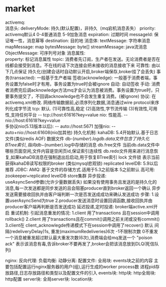# market

activemq:    
    消息头:
        deliveryMode: 持久(默认配置)，非持久（mq宕机消息丢失）
        priority: activemq默认4 0-4普通消息 5-9加急消息
        expiration: 过期时间
        messageId: 保证唯一性，消息幂等
        destination: 目的地
    消息体:
        textMessage: 字符串消息
        mapMessage: map
        bytesMessage: byte[]
        streamMessage: java流消息
        ObjectMessage: 可序列号对象
    消息属性:    
        property: 标记消息属性 
    topic: 消费者先订阅，生产者在发送。无论消费者是否在线都会接受到消息。不在线的话下次连接会把未接收的消息接收下来
    可靠性: 由以下几点保证 
        持久化(创建会话时自动默认开启,broker端保存,broker挂了会丢失)
        事务(transacted): 一般基于生产者端
        签收(acknowledge): 一般基于消费者端，事务设置为false时才有用，事务设置为true时会被ignore
            自动: 自动签收
            手动: 消费者消费完后调acknowledge方法mq才会认为消息被消费。事务设置为true时，只要事务提交了，不回调acknowledge也不会发生重复消费。(被ignore)
    协议: 在activemq.xml修改. 网络传输数据前,必须序列化数据,消息通过wire protocol来序列化成字节流
        tcp: 默认. (1)可靠性高,稳定 (2)高效性,字节流传输 (3)有效性,可用性,支持任何平台  -- tcp://host:61616?key=value
        nio: 性能高. -- nio://host:61618?key=value  
        多协议nio(5.13版本以后):  -- auto://host:5671
        加强nio: -- auto+nio://host:61608(nio加其他)
    持久化机制:
        kahaDB: 5.4开始默认.基于日志文件(类似redis AOF) 数据文件 db-$(number).log   db.data文件包含了持久化BTree索引,指向db-$(number).log中存储的消息
        db.free文件 当前db.data文件中哪些页面空闲,文件内容是空闲页id,保证索引连续性  db.redo文件用来进行消息恢复,如果kahaDB消息在强制退出后启动,用于恢复BTree索引
        lock 文件锁  表示当前获得kahaDB读写权限的broker (类似mysql悲观锁)
        replicated levelDB: 5.9以后推荐
        JDBC:
        AMQ: 基于文件的存储方式.适用于5.3之前版本 5之前默认
    高可用:
        zookeeper+replicated levelDB store集群
    异步投递:   
        useAsyncSend参数(允许少量数据丢失)   如果没有使用事务且发送的是持久化的消息,每一次发送都是同步发送的且会阻塞producer直到broker返回一个确认
    异步发送需要接收回执并由客户端判断一次是否发送成成功来确认发送成功
        步骤: 1.设置userAsyncSend为true 2.producer发送消息时设置回调函数,接收回执并由producer客户端再判断是否发送成功
    延迟投递,定时投递:
        broker端active.xml开启
          <!--
                The <broker> element is used to configure the ActiveMQ broker.
            -->
            <broker xmlns="http://activemq.apache.org/schema/core" brokerName="localhost" dataDirectory="${activemq.data}" schedulerSupport="true">
    重试机制:
        引起消息重发的情况:
        1.client 用了transactions 且在session中调用rollback()
        2.client 用了transactions且在commit()调用之前关闭或没有commit()
        3.client在 client_acknowlegde传递模式下在session中调用了recover()
        默认 间隔(redeliveryDelay)1s, 重发(maximumRedeliveries)6次 -1不限制次数 0不重发
        一个消息被重发超过默认最大重发次数(6次),消费端会给mq发送一个 "poison ack" 表示该消息有毒,告诉broker不要再发了,broker会把该消息放到DLQ(死信队列)
        
         
        
        
nginx: 
    反向代理: 
    负载均衡:
    动静分离:
    配置文件: 
        全局块: events块之前的内容 主要包括配置运行nginx服务器的用户(组),运行生成的worker process数 进程pid存放路径,日志存放路径和类型以及配置文件的引入
        events块:
        http块:
            http全局块: http配置
            server块: 
                全局server块:
                location块:
    
        

